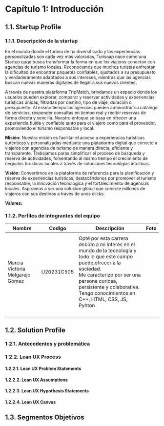 # Capítulo 1: Introducción
## 1.1. Startup Profile
### 1.1.1. Descripción de la startup
En el mundo donde el turimo de ha diversificado y las experiencias personalizadas son cada vez más valoradas, Turisnap nace como una Startup quqe busca transformar la forma en que los viajeros conectan con agencias de turismo locales. Reconocemos que muchos turistas enfrentan la dificultad de encontrar paquetes confiables, ajustados a su presupuesto y verdaderamente adaptados a sus intereses, mientras que las agencias buscan nuevas maneras digitales de llegar a sus nuevos clientes.  


A través de nuestra plataforma TripMatch, brindamos un espacio donde los usuarios pueden explorar, comparar y reservar actividades y experiencias turísticas únicas, filtradas por destino, tipo de viaje, duración o presupuesto. Al mismo tiempo las agencias pueden administrar su catálogo de servicios, responder consultas en tiempo real y recibir reservas de forma directa y sencilla. Nuestro enfoque se basa en ofrecer una experiencia fluida y confiable tanto para el viajero como para el proveedor, promoviendo el turismo responsable y local. 

**Misión:** Nuestra misión es facilitar el acceso a experiencias turísticas auténticas y personalizadas mediante una platadorma digital que conecte a viajeros con agencias de turismo de manera directa, eficiente y transparente. Trabajamos paras simplificar el proceso de búsqueda y reserva de actividades, fomentando al mismo tiempo el crecimiento de negocios turísticos locales a través de soluciones tecnológias intuitivas.

**Visión:** Convertirnos en la plataforma de referencia para la planificación y reserva de experiencias turísticas, destacándonos por promover el turismo responsable, la innovación tecnológica y el fortalecimiento de agencias locales. Aspiramos a ser una solucion global que conecte millones de viajeros con sus destinos a través de unos clicks. 

**Valores:** 

### 1.1.2. Perfiles de integrantes del equipo

|  Nombre     |    Codigo   | Descripción | Foto | 
|--------|---------|---------|--------|
|   |     |     |     |    |
| Marcia Victoria Melgarejo Gomez |  U20231C505   | Opté por esta carrera debido a mi interés en el mundo de la tecnología y todo lo que este campo puede ofrecer a la sociedad. <br> Me caracterizo por ser una persona curiosa, persistente y colaborativa. <br> Tengo conocimientos en C++, HTML, CSS, JS, Pyhton |      |
|   |     |     |     |    |
|   |     |     |     |    |
|   |     |     |     |    |
|   |     |     |     |    |

## 1.2. Solution Profile
### 1.2.1. Antecedentes y problemática
### 1.2.2. Lean UX Process
#### 1.2.2.1. Lean UX Problem Statements
#### 1.2.2.2. Lean UX Assumptions
#### 1.2.2.3. Lean UX Hypothesis Statements
#### 1.2.2.4. Lean UX Canvas
## 1.3. Segmentos Objetivos
